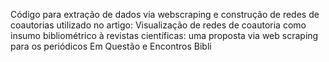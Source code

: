Código para extração de dados via webscraping e construção de redes de coautorias utilizado no artigo: Visualização de redes de coautoria como insumo bibliométrico à revistas científicas: uma proposta via web scraping para os periódicos Em Questão e Encontros Bibli
